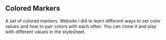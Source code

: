 ## Colored Markers
A set of colored markers. Website I did to learn different ways to set color values and how to pair colors with each other. You can clone it and play with different values in the stylesheet.
